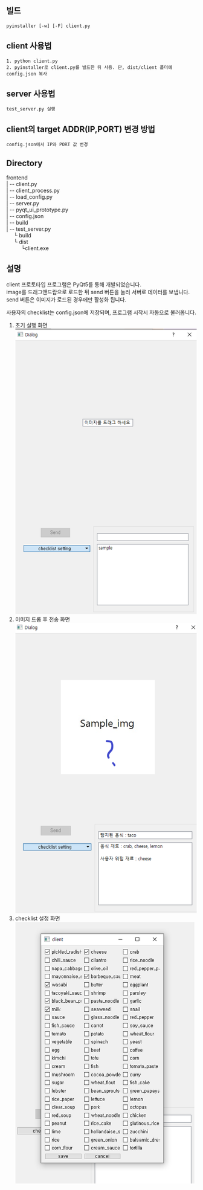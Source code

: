 ## 빌드
    pyinstaller [-w] [-F] client.py
## client 사용법
    1. python client.py
    2. pyinstaller로 client.py를 빌드한 뒤 사용. 단, dist/client 폴더에 config.json 복사 
## server 사용법
    test_server.py 실행
## client의 target ADDR(IP,PORT) 변경 방법
    config.json에서 IP와 PORT 값 변경
## Directory
frontend  
| -- client.py  
| -- client_process.py  
| -- load_config.py  
| -- server.py  
| -- pyqt_ui_prototype.py  
| -- config.json  
| -- build  
| -- test_server.py  
&nbsp;&nbsp;&nbsp;&nbsp;&nbsp;└ build  
&nbsp;&nbsp;&nbsp;&nbsp;&nbsp;└ dist  
&nbsp;&nbsp;&nbsp;&nbsp;&nbsp;&nbsp;&nbsp;&nbsp;&nbsp;&nbsp;└client.exe  

## 설명
client 프로토타입 프로그램은 PyQt5를 통해 개발되었습니다.  
image를 드래그앤드랍으로 로드한 뒤 send 버튼을 눌러 서버로 데이터를 보냅니다.  
send 버튼은 이미지가 로드된 경우에만 활성화 됩니다.  

사용자의 checklist는 config.json에 저장되며, 프로그램 시작시 자동으로 불러옵니다.  

1. 초기 실행 화면  
![Alt text](./readme_img/base_img.png)  
2. 이미지 드롭 후 전송 화면  
![Alt text](./readme_img/send_img.png)  
3. checklist 설정 화면  
![Alt text](./readme_img/setting.png)  